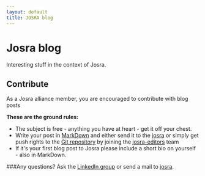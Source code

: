 ```yaml
---
layout: default
title: JOSRA blog
---
```

# Josra blog

Interesting stuff in the context of Josra. 

## Contribute

As a Josra alliance member, you are encouraged to contribute with blog posts

__These are the ground rules:__

* The subject is free - anything you have at heart - get it off your chest.
* Write your post in [MarkDown](http://daringfireball.net/projects/markdown/syntax) and either send it to the [josra](mailto:josra@praqma.com) or simply get push rights to the [Git repository](https://github.com/josra/josra.github.io) by joining the [josra-editors](https://github.com/orgs/josra/teams/josra-editors) team 
* If it's your first blog post to Josra please include a short bio on yourself - also in MarkDown.

###Any questions? 
Ask the [LinkedIn group](https://www.linkedin.com/groups/Joint-Open-Source-Roadmap-Alliance-7403229) or send a mail to [josra](mailto:josra@praqma.com).